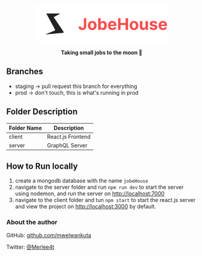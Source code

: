 <a href="https://jobehouse.vercel.app"><p align="center">
<img height=100 src="client/src/Resources/icon-with-text.svg"/>

</p></a>
<p align="center">
  <strong>Taking small jobs to the moon 🚀</strong>
</p>


## Branches

- staging -> pull request this branch for everything
- prod -> don't touch, this is what's running in prod

## Folder Description

| Folder Name | Description|
|-------------|------------|
|client       |React.js Frontend|
|server       |GraphQL Server|

## How to Run locally

1. create a mongodb database with the name `jobeHouse`
2. navigate to the server folder and run  `npm run dev` to start the server using nodemon, and run the server on [http://localhost:7000](http://localhost:7000)
3. navigate to the client folder and tun `npm start` to start the react.js server and view the project on [http://localhost:3000](http://localhost:3000) by default.

### About the author

GitHub:  [github.com/mwelwankuta](https://github.com/mwelwankuta)

Twitter:  [@Merlee4t](https://twitter.com/Merlee4t)

